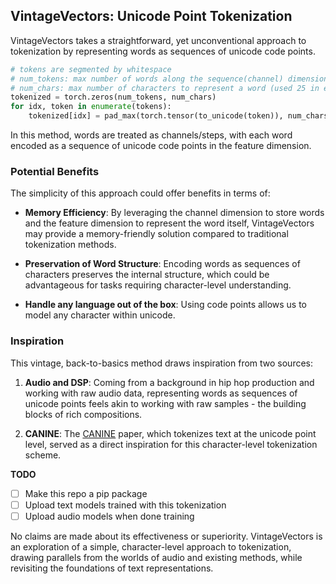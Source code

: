 ## VintageVectors: Unicode Point Tokenization

VintageVectors takes a straightforward, yet unconventional approach to tokenization by representing words as sequences of unicode code points.

```python
# tokens are segmented by whitespace
# num_tokens: max number of words along the sequence(channel) dimension. Also known as context length
# num_chars: max number of characters to represent a word (used 25 in experiments)
tokenized = torch.zeros(num_tokens, num_chars)
for idx, token in enumerate(tokens):
    tokenized[idx] = pad_max(torch.tensor(to_unicode(token)), num_chars)
```

In this method, words are treated as channels/steps, with each word encoded as a sequence of unicode code points in the feature dimension.

### Potential Benefits

The simplicity of this approach could offer benefits in terms of:

- **Memory Efficiency**: By leveraging the channel dimension to store words and the feature dimension to represent the word itself, VintageVectors may provide a memory-friendly solution compared to traditional tokenization methods.

- **Preservation of Word Structure**: Encoding words as sequences of characters preserves the internal structure, which could be advantageous for tasks requiring character-level understanding.
  
-  **Handle any language out of the box**: Using code points allows us to model any character within unicode.

### Inspiration

This vintage, back-to-basics method draws inspiration from two sources:

1. **Audio and DSP**: Coming from a background in hip hop production and working with raw audio data, representing words as sequences of unicode points feels akin to working with raw samples - the building blocks of rich compositions.

2. **CANINE**: The [CANINE](https://arxiv.org/abs/2103.06874) paper, which tokenizes text at the unicode point level, served as a direct inspiration for this character-level tokenization scheme.

**TODO**
- [ ] Make this repo a pip package
- [ ] Upload text models trained with this tokenization
- [ ] Upload audio models when done training

No claims are made about its effectiveness or superiority. VintageVectors is an exploration of a simple, character-level approach to tokenization, drawing parallels from the worlds of audio and existing methods, while revisiting the foundations of text representations.
